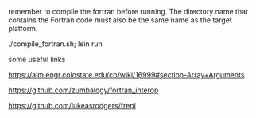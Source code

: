

remember to compile the fortran before running. The directory name that contains the Fortran code must also be the same name as the target platform.

./compile_fortran.sh; lein run


some useful links

https://alm.engr.colostate.edu/cb/wiki/16999#section-Array+Arguments

https://github.com/zumbalogy/fortran_interop

https://github.com/lukeasrodgers/frepl

